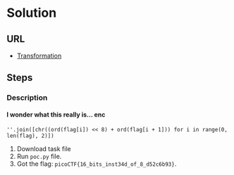 # Solution

## URL
- [Transformation](https://play.picoctf.org/practice/challenge/104?page=1)

## Steps

### Description

#### I wonder what this really is... enc 
    ''.join([chr((ord(flag[i]) << 8) + ord(flag[i + 1])) for i in range(0, len(flag), 2)])
1. Download task file
2. Run `poc.py` file.
3. Got the flag: `picoCTF{16_bits_inst34d_of_8_d52c6b93}`.
